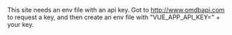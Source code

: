 This site needs an env file with an api key. Got to http://www.omdbapi.com to request a key, and then create an env file with "VUE_APP_API_KEY=" + your key.